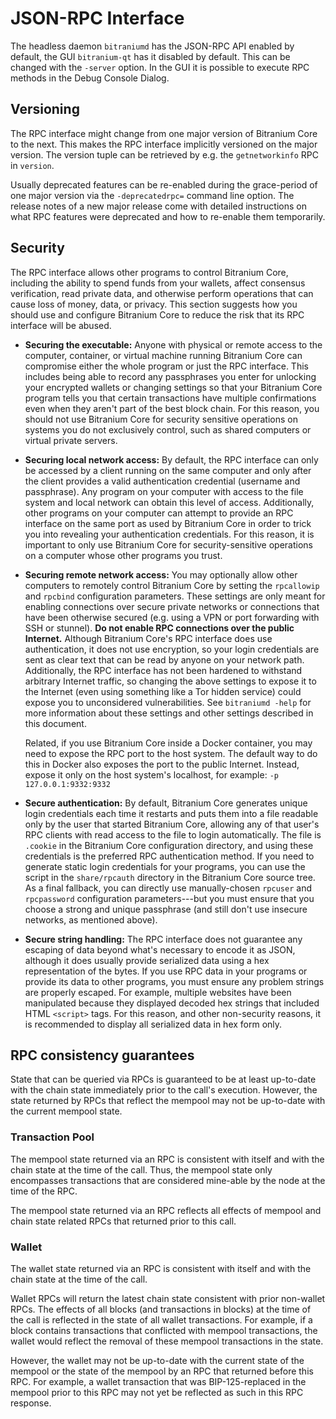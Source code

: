 # JSON-RPC Interface

The headless daemon `bitraniumd` has the JSON-RPC API enabled by default, the GUI
`bitranium-qt` has it disabled by default. This can be changed with the `-server`
option. In the GUI it is possible to execute RPC methods in the Debug Console
Dialog.

## Versioning

The RPC interface might change from one major version of Bitranium Core to the
next. This makes the RPC interface implicitly versioned on the major version.
The version tuple can be retrieved by e.g. the `getnetworkinfo` RPC in
`version`.

Usually deprecated features can be re-enabled during the grace-period of one
major version via the `-deprecatedrpc=` command line option. The release notes
of a new major release come with detailed instructions on what RPC features
were deprecated and how to re-enable them temporarily.

## Security

The RPC interface allows other programs to control Bitranium Core,
including the ability to spend funds from your wallets, affect consensus
verification, read private data, and otherwise perform operations that
can cause loss of money, data, or privacy.  This section suggests how
you should use and configure Bitranium Core to reduce the risk that its
RPC interface will be abused.

- **Securing the executable:** Anyone with physical or remote access to
  the computer, container, or virtual machine running Bitranium Core can
  compromise either the whole program or just the RPC interface.  This
  includes being able to record any passphrases you enter for unlocking
  your encrypted wallets or changing settings so that your Bitranium Core
  program tells you that certain transactions have multiple
  confirmations even when they aren't part of the best block chain.  For
  this reason, you should not use Bitranium Core for security sensitive
  operations on systems you do not exclusively control, such as shared
  computers or virtual private servers.

- **Securing local network access:** By default, the RPC interface can
  only be accessed by a client running on the same computer and only
  after the client provides a valid authentication credential (username
  and passphrase).  Any program on your computer with access to the file
  system and local network can obtain this level of access.
  Additionally, other programs on your computer can attempt to provide
  an RPC interface on the same port as used by Bitranium Core in order to
  trick you into revealing your authentication credentials.  For this
  reason, it is important to only use Bitranium Core for
  security-sensitive operations on a computer whose other programs you
  trust.

- **Securing remote network access:** You may optionally allow other
  computers to remotely control Bitranium Core by setting the `rpcallowip`
  and `rpcbind` configuration parameters.  These settings are only meant
  for enabling connections over secure private networks or connections
  that have been otherwise secured (e.g. using a VPN or port forwarding
  with SSH or stunnel).  **Do not enable RPC connections over the public
  Internet.**  Although Bitranium Core's RPC interface does use
  authentication, it does not use encryption, so your login credentials
  are sent as clear text that can be read by anyone on your network
  path.  Additionally, the RPC interface has not been hardened to
  withstand arbitrary Internet traffic, so changing the above settings
  to expose it to the Internet (even using something like a Tor hidden
  service) could expose you to unconsidered vulnerabilities.  See
  `bitraniumd -help` for more information about these settings and other
  settings described in this document.

    Related, if you use Bitranium Core inside a Docker container, you may
    need to expose the RPC port to the host system.  The default way to
    do this in Docker also exposes the port to the public Internet.
    Instead, expose it only on the host system's localhost, for example:
    `-p 127.0.0.1:9332:9332`

- **Secure authentication:** By default, Bitranium Core generates unique
  login credentials each time it restarts and puts them into a file
  readable only by the user that started Bitranium Core, allowing any of
  that user's RPC clients with read access to the file to login
  automatically.  The file is `.cookie` in the Bitranium Core
  configuration directory, and using these credentials is the preferred
  RPC authentication method.  If you need to generate static login
  credentials for your programs, you can use the script in the
  `share/rpcauth` directory in the Bitranium Core source tree.  As a final
  fallback, you can directly use manually-chosen `rpcuser` and
  `rpcpassword` configuration parameters---but you must ensure that you
  choose a strong and unique passphrase (and still don't use insecure
  networks, as mentioned above).

- **Secure string handling:** The RPC interface does not guarantee any
  escaping of data beyond what's necessary to encode it as JSON,
  although it does usually provide serialized data using a hex
  representation of the bytes.  If you use RPC data in your programs or
  provide its data to other programs, you must ensure any problem
  strings are properly escaped.  For example, multiple websites have
  been manipulated because they displayed decoded hex strings that
  included HTML `<script>` tags.  For this reason, and other
  non-security reasons, it is recommended to display all serialized data
  in hex form only.

## RPC consistency guarantees

State that can be queried via RPCs is guaranteed to be at least up-to-date with
the chain state immediately prior to the call's execution. However, the state
returned by RPCs that reflect the mempool may not be up-to-date with the
current mempool state.

### Transaction Pool

The mempool state returned via an RPC is consistent with itself and with the
chain state at the time of the call. Thus, the mempool state only encompasses
transactions that are considered mine-able by the node at the time of the RPC.

The mempool state returned via an RPC reflects all effects of mempool and chain
state related RPCs that returned prior to this call.

### Wallet

The wallet state returned via an RPC is consistent with itself and with the
chain state at the time of the call.

Wallet RPCs will return the latest chain state consistent with prior non-wallet
RPCs. The effects of all blocks (and transactions in blocks) at the time of the
call is reflected in the state of all wallet transactions. For example, if a
block contains transactions that conflicted with mempool transactions, the
wallet would reflect the removal of these mempool transactions in the state.

However, the wallet may not be up-to-date with the current state of the mempool
or the state of the mempool by an RPC that returned before this RPC. For
example, a wallet transaction that was BIP-125-replaced in the mempool prior to
this RPC may not yet be reflected as such in this RPC response.
